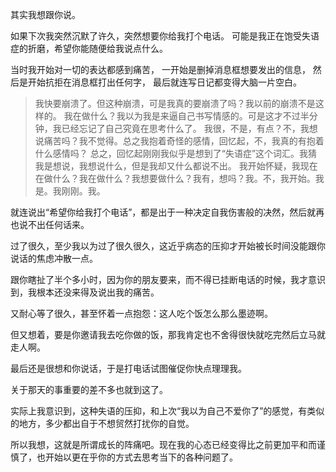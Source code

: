 其实我想跟你说。

如果下次我突然沉默了许久，突然想要你给我打个电话。
可能是我正在饱受失语症的折磨，希望你能随便给我说点什么。

当时我开始对一切的表达都感到痛苦，
一开始是删掉消息框想要发出的信息，
然后是开始抗拒在消息框打出任何字，
最后就连写日记都变得大脑一片空白。

>我快要崩溃了。但这种崩溃，可是我真的要崩溃了吗？我以前的崩溃不是这样的。
我在做什么？我以为我是来逼自己书写情感的。可是这才不过半分钟，我已经忘记了自己究竟在思考什么了。
我很，不是，有点？不，我想说痛苦吗？我不觉得。总之我抱着奇怪的感情，回忆起，不，我真的有抱着什么感情吗？
总之，回忆起刚刚我似乎是想到了“失语症”这个词汇。我猜我是想说，我想说什么，但是我却又什么都说不出。
我开始怀疑，我现在在做什么？我在做什么？我想要做什么？我有，想吗？我。不，我开始。我是。我刚刚。我。

就连说出“希望你给我打个电话”，都是出于一种决定自我伤害般的决然，然后就再也说不出任何话来。

过了很久，至少我以为过了很久很久，这近乎病态的压抑才开始被长时间没能跟你说话的焦虑冲散一点。

跟你瞎扯了半个多小时，因为你的朋友要来，而不得已挂断电话的时候，我才意识到，我根本还没来得及说出我的痛苦。

又耐心等了很久，甚至怀着一点抱怨：这人吃个饭怎么那么墨迹啊。

但又想着，要是你邀请我去吃你做的饭，那我肯定也不舍得很快就吃完然后立马就走人啊。

最后还是很想和你说话，于是打电话试图催促你快点理理我。

关于那天的事重要的差不多也就到这了。

实际上我意识到，这种失语的压抑，和上次“我以为自己不爱你了”的感觉，有类似的地方，多少都出自于不想贸然打扰你的自觉。

所以我想，这就是所谓成长的阵痛吧。现在我的心态已经变得比之前更加平和而谨慎了，也开始以更在乎你的方式去思考当下的各种问题了。